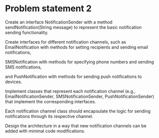 # Problem statement 2
Create an interface NotificationSender with a
method sendNotification(String message)
to represent
the basic notification sending functionality.

Create interfaces for different notification channels,
such as EmailNotification with methods for setting recipients and
sending email notifications,

SMSNotification with
methods for specifying phone numbers and sending SMS notifications,

and PushNotification with methods for sending push notifications to
devices.

Implement classes that represent each notification channel (e.g.,
EmailNotificationSender, SMSNotificationSender,
PushNotificationSender)
that implement the corresponding interfaces.

Each notification channel class should encapsulate the logic
for sending notifications through its respective channel.

Design the architecture in a way that new notification channels can
be added with minimal code modifications.